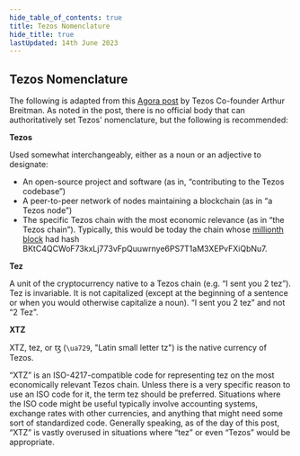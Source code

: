 ```yaml
---
hide_table_of_contents: true
title: Tezos Nomenclature
hide_title: true
lastUpdated: 14th June 2023
---
```


## Tezos Nomenclature

The following is adapted from this [Agora post](https://forum.tezosagora.org/t/nomenclature/2376) by Tezos Co-founder Arthur Breitman. As noted in the post, there is no official body that can authoritatively set Tezos' nomenclature, but the following is recommended:

**Tezos**

Used somewhat interchangeably, either as a noun or an adjective to designate:

* An open-source project and software \(as in, “contributing to the Tezos codebase”\)
* A peer-to-peer network of nodes maintaining a blockchain \(as in “a Tezos node”\)
* The specific Tezos chain with the most economic relevance \(as in “the Tezos chain”\). Typically, this would be today the chain whose [millionth block](https://tzkt.io/BKtC4QCWoF73kxLj773vFpQuuwrnye6PS7T1aM3XEPvFXiQbNu7/endorsements) had hash BKtC4QCWoF73kxLj773vFpQuuwrnye6PS7T1aM3XEPvFXiQbNu7.

**Tez**

A unit of the cryptocurrency native to a Tezos chain \(e.g. “I sent you 2 tez”\). Tez is invariable. It is not capitalized \(except at the beginning of a sentence or when you would otherwise capitalize a noun\). “I sent you 2 tez” and not “2 Tez”.

**XTZ**

XTZ, tez, or ꜩ \(`\ua729`, "Latin small letter tz"\) is the native currency of Tezos.

“XTZ” is an ISO-4217-compatible code for representing tez on the most economically relevant Tezos chain. Unless there is a very specific reason to use an ISO code for it, the term tez should be preferred. Situations where the ISO code might be useful typically involve accounting systems, exchange rates with other currencies, and anything that might need some sort of standardized code. Generally speaking, as of the day of this post, “XTZ” is vastly overused in situations where “tez” or even “Tezos” would be appropriate.


